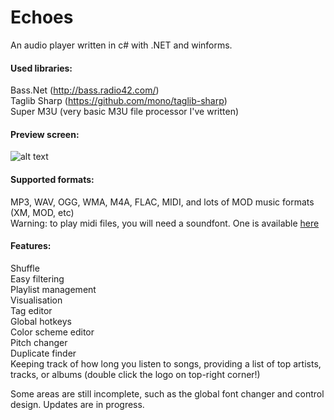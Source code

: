 # Echoes
An audio player written in c# with .NET and winforms.

#### Used libraries:

Bass.Net (http://bass.radio42.com/) <br>
Taglib Sharp (https://github.com/mono/taglib-sharp) <br>
Super M3U (very basic M3U file processor I've written) <br>

#### Preview screen:
![alt text](http://i.imgur.com/UPyNVzX.png)

#### Supported formats:
MP3, WAV, OGG, WMA, M4A, FLAC, MIDI, and lots of MOD music formats (XM, MOD, etc) <br>
Warning: to play midi files, you will need a soundfont. One is available [here](http://timtechsoftware.com/uploads/GeneralUser_GS_SoftSynth_v144.sf2)

#### Features:

Shuffle <br>
Easy filtering <br>
Playlist management <br>
Visualisation <br>
Tag editor <br>
Global hotkeys <br>
Color scheme editor <br>
Pitch changer <br>
Duplicate finder <br>
Keeping track of how long you listen to songs, providing a list of top artists, tracks, or albums (double click the logo on top-right corner!) <br>

Some areas are still incomplete, such as the global font changer and control design. Updates are in progress.

